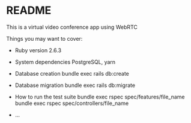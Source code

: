 # README

This is a virtual video conference app using WebRTC 

Things you may want to cover:

* Ruby version 
  2.6.3

* System dependencies
  PostgreSQL, yarn

* Database creation
  bundle exec rails db:create

* Database migration
  bundle exec rails db:migrate

* How to run the test suite
  bundle exec rspec spec/features/file_name
  bundle exec rspec spec/controllers/file_name

* ...
